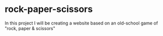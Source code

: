 # rock-paper-scissors
In this project I will be creating a website based on an old-school game of "rock, paper &amp; scissors"
